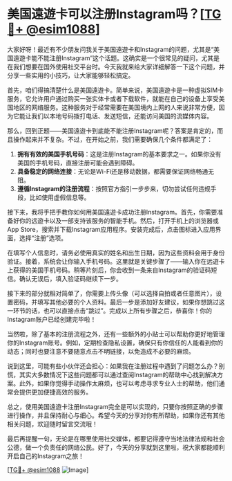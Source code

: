 # 美国遠遊卡可以注册Instagram吗？[[TG💪+ @esim1088](https://t.me/s/esim1088)]

大家好呀！最近有不少朋友问我关于美国遠遊卡和Instagram的问题，尤其是“美国遠遊卡能不能注册Instagram”这个话题。这确实是一个很常见的疑问，尤其是在我们想要在国外使用社交平台时。今天我就来给大家详细解答一下这个问题，并分享一些实用的小技巧，让大家能够轻松搞定。

首先，咱们得搞清楚什么是美国遠遊卡。简单来说，美国遠遊卡是一种虚拟SIM卡服务，它允许用户通过购买一张实体卡或者下载软件，就能在自己的设备上享受美国地区的网络服务。这种服务对于经常需要在美国境内上网的人来说非常方便，因为它能让我们以本地号码拨打电话、发送短信，还能访问美国的流媒体内容。

那么，回到正题——美国遠遊卡到底能不能注册Instagram呢？答案是肯定的，而且操作起来并不复杂。不过，在开始之前，我们需要确保几个条件都满足了：

1. **拥有有效的美国手机号码**：这是注册Instagram的基本要求之一。如果你没有美国的手机号码，直接注册可能会遇到障碍。
2. **具备稳定的网络连接**：无论是Wi-Fi还是移动数据，都需要保证网络畅通无阻。
3. **遵循Instagram的注册流程**：按照官方指引一步步来，切勿尝试任何违规手段，比如使用虚假信息等。

接下来，我将手把手教你如何用美国遠遊卡成功注册Instagram。首先，你需要准备好你的远遊卡以及一部支持该服务的智能手机。然后，打开手机上的浏览器或App Store，搜索并下载Instagram应用程序。安装完成后，点击图标进入应用界面，选择“注册”选项。

在填写个人信息时，请务必使用真实的姓名和出生日期，因为这些资料会用于身份验证。接着，系统会让你输入手机号码。这里就是关键步骤了——输入你在远遊卡上获得的美国手机号码。稍等片刻后，你会收到一条来自Instagram的验证码短信。确认无误后，填入验证码继续下一步。

接下来的部分就相对简单了，你需要上传头像（可以选择自拍或者任意图片），设置密码，并填写其他必要的个人资料。最后一步是添加好友建议，如果你想跳过这一环节的话，也可以直接点击“跳过”。完成以上所有步骤之后，恭喜你！你的Instagram账户已经创建完毕啦！

当然啦，除了基本的注册流程之外，还有一些额外的小贴士可以帮助你更好地管理你的Instagram账号。例如，定期检查隐私设置，确保只有你信任的人能看到你的动态；同时也要注意不要随意点击不明链接，以免造成不必要的麻烦。

说到这里，可能有些小伙伴还会担心：如果我在注册过程中遇到了问题怎么办？别慌，其实大多数情况下这些问题都可以通过查阅Instagram的帮助中心找到解决方案。此外，如果你觉得手动操作太麻烦，也可以考虑寻求专业人士的帮助，他们通常会提供更加便捷高效的服务。

总之，使用美国遠遊卡注册Instagram完全是可以实现的，只要你按照正确的步骤进行操作，并且保持耐心与细心。希望今天的分享对你有所帮助，如果你还有其他相关问题，欢迎随时留言交流哦！

最后再提醒一句，无论是在哪里使用社交媒体，都要记得遵守当地法律法规和社会公德，做一个负责任的网络公民。好了，今天的分享就到这里啦，祝大家都能顺利开启自己的Instagram之旅！

[[TG💪+ @esim1088](https://t.me/s/esim1088) ![Image](https://i.postimg.cc/4NQfJmqS/Snipaste-2025-05-13-00-14-12.png)]